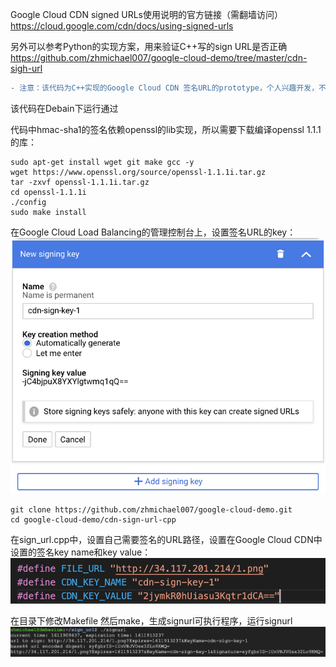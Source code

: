 Google Cloud CDN signed URLs使用说明的官方链接（需翻墙访问）
https://cloud.google.com/cdn/docs/using-signed-urls

另外可以参考Python的实现方案，用来验证C++写的sign URL是否正确  
https://github.com/zhmichael007/google-cloud-demo/tree/master/cdn-sigh-url  

```diff
- 注意：该代码为C++实现的Google Cloud CDN 签名URL的prototype，个人兴趣开发，不保证没有问题。生产场景使用之前请严格测试！
```

该代码在Debain下运行通过  

代码中hmac-sha1的签名依赖openssl的lib实现，所以需要下载编译openssl 1.1.1的库：
```
sudo apt-get install wget git make gcc -y
wget https://www.openssl.org/source/openssl-1.1.1i.tar.gz
tar -zxvf openssl-1.1.1i.tar.gz
cd openssl-1.1.1i
./config   
sudo make install 
```

在Google Cloud Load Balancing的管理控制台上，设置签名URL的key：
![image](https://github.com/zhmichael007/google-cloud-demo/blob/master/cdn-sign-url-cpp/image/3.png)  

```
git clone https://github.com/zhmichael007/google-cloud-demo.git
cd google-cloud-demo/cdn-sign-url-cpp
```

在sign_url.cpp中，设置自己需要签名的URL路径，设置在Google Cloud CDN中设置的签名key name和key value：
![image](https://github.com/zhmichael007/google-cloud-demo/blob/master/cdn-sign-url-cpp/image/1.png)  

在目录下修改Makefile 然后make，生成signurl可执行程序，运行signurl
![image](https://github.com/zhmichael007/google-cloud-demo/blob/master/cdn-sign-url-cpp/image/2.png)  



